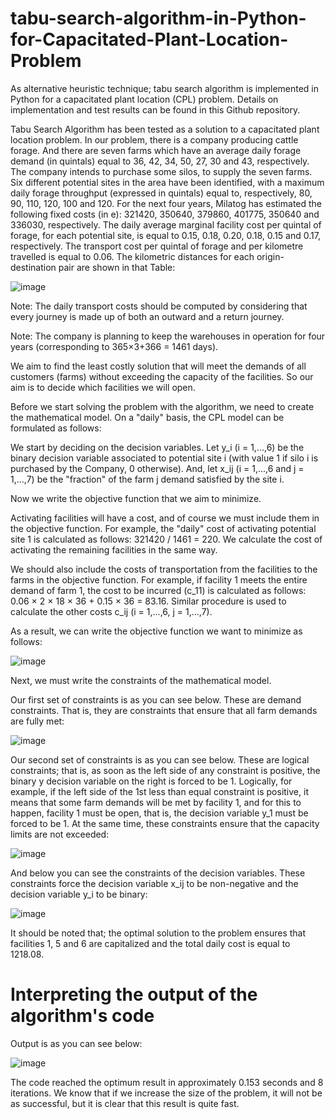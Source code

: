 # tabu-search-algorithm-in-Python-for-Capacitated-Plant-Location-Problem
As alternative heuristic technique; tabu search algorithm is implemented in Python for a capacitated plant location (CPL) problem. Details on implementation and test results can be found in this Github repository. 

Tabu Search Algorithm has been tested as a solution to a capacitated plant location problem. In our problem, there is a company producing cattle forage. And there are seven farms which have an average daily forage demand (in quintals) equal to 36, 42, 34, 50, 27, 30 and 43, respectively. The company intends to purchase some silos, to supply the seven farms. Six different potential sites in the area have been identified, with a maximum daily forage throughput (expressed in quintals) equal to, respectively, 80, 90, 110, 120, 100 and 120. For the next four years, Milatog has estimated the following fixed costs (in e): 321420, 350640, 379860, 401775, 350640 and 336030, respectively. The daily average marginal facility cost per quintal of forage, for each potential site, is equal to 0.15, 0.18, 0.20, 0.18, 0.15 and 0.17, respectively. The transport cost per quintal of forage and per kilometre travelled is equal to 0.06. The kilometric distances for each origin-destination pair are shown in that Table:

![image](https://user-images.githubusercontent.com/82934361/170112148-ec83d55d-c1ad-4d76-8dc5-54a1bd0b0514.png)

Note: The daily transport costs should be computed by considering that every journey is made up of both an outward and a return journey.

Note: The company is planning to keep the warehouses in operation for four years (corresponding to 365×3+366 = 1461 days).

We aim to find the least costly solution that will meet the demands of all customers (farms) without exceeding the capacity of the facilities. So our aim is to decide which facilities we will open.

Before we start solving the problem with the algorithm, we need to create the mathematical model. On a "daily" basis, the CPL model can be formulated as follows:

We start by deciding on the decision variables. Let y_i (i = 1,...,6) be the binary decision variable associated to potential site i (with value 1 if silo i is purchased by the Company, 0 otherwise). And, let x_ij (i = 1,...,6 and j = 1,...,7) be the "fraction" of the farm j demand satisfied by the site i.

Now we write the objective function that we aim to minimize. 

Activating facilities will have a cost, and of course we must include them in the objective function. For example, the "daily" cost of activating potential site 1 is calculated as follows: 321420 / 1461 = 220. We calculate the cost of activating the remaining facilities in the same way.

We should also include the costs of transportation from the facilities to the farms in the objective function. For example, if facility 1 meets the entire demand of farm 1, the cost to be incurred (c_11) is calculated as follows: 0.06 × 2 × 18 × 36 + 0.15 × 36 = 83.16. Similar procedure is used to calculate the other costs c_ij (i = 1,...,6, j = 1,...,7). 


As a result, we can write the objective function we want to minimize as follows:

![image](https://user-images.githubusercontent.com/82934361/170119711-49f8fb40-2195-4882-99d7-15f4c5f2e576.png)

Next, we must write the constraints of the mathematical model. 

Our first set of constraints is as you can see below. These are demand constraints. That is, they are constraints that ensure that all farm demands are fully met:

![image](https://user-images.githubusercontent.com/82934361/170120206-1413758d-2335-41f4-b520-b1e26493d85f.png)

Our second set of constraints is as you can see below. These are logical constraints; that is, as soon as the left side of any constraint is positive, the binary y decision variable on the right is forced to be 1. Logically, for example, if the left side of the 1st less than equal constraint is positive, it means that some farm demands will be met by facility 1, and for this to happen, facility 1 must be open, that is, the decision variable y_1 must be forced to be 1. At the same time, these constraints ensure that the capacity limits are not exceeded:

![image](https://user-images.githubusercontent.com/82934361/170121588-e814fc9b-15d3-4a3b-9e37-c4a986f681ae.png)

And below you can see the constraints of the decision variables. These constraints force the decision variable x_ij to be non-negative and the decision variable y_i to be binary:

![image](https://user-images.githubusercontent.com/82934361/170121718-cd82c95f-2015-4983-8f03-2a29ca3e35c3.png)

It should be noted that; the optimal solution to the problem ensures that facilities 1, 5 and 6 are capitalized and the total daily cost is equal to 1218.08.

# Interpreting the output of the algorithm's code
Output is as you can see below:

![image](https://user-images.githubusercontent.com/82934361/170123703-15788e8e-6a46-4c7f-a7f4-c56d4f0ba39f.png)

The code reached the optimum result in approximately 0.153 seconds and 8 iterations. We know that if we increase the size of the problem, it will not be as successful, but it is clear that this result is quite fast.











